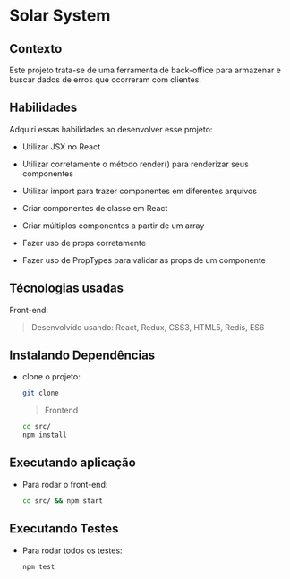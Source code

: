# Solar System

## Contexto

Este projeto trata-se de uma ferramenta de back-office para armazenar e buscar dados de erros que ocorreram com clientes.

## Habilidades

Adquiri essas habilidades ao desenvolver esse projeto:

- Utilizar JSX no React

- Utilizar corretamente o método render() para renderizar seus componentes

- Utilizar import para trazer componentes em diferentes arquivos

- Criar componentes de classe em React

- Criar múltiplos componentes a partir de um array

- Fazer uso de props corretamente

- Fazer uso de PropTypes para validar as props de um componente

## Técnologias usadas

Front-end:
> Desenvolvido usando: React, Redux, CSS3, HTML5, Redis, ES6

## Instalando Dependências

* clone o projeto:

  ```bash
  git clone 
  ```

  > Frontend

  ```bash
  cd src/
  npm install
  ```

## Executando aplicação

* Para rodar o front-end:

  ```bash
  cd src/ && npm start
  ```

## Executando Testes

* Para rodar todos os testes:

  ```bash
  npm test
  ```
